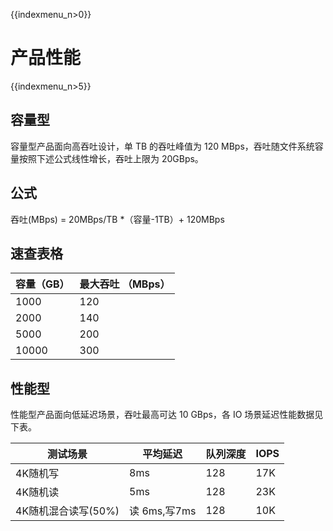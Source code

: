 {{indexmenu_n>0}}

# 产品性能

{{indexmenu_n>5}}

## 容量型
容量型产品面向高吞吐设计，单 TB 的吞吐峰值为 120 MBps，吞吐随文件系统容量按照下述公式线性增长，吞吐上限为 20GBps。

## 公式
吞吐(MBps) = 20MBps/TB *（容量-1TB）+ 120MBps
## 速查表格

| 容量（GB） | 最大吞吐 （MBps）   |
| ------ | ------- |
| 1000   | 120 |
| 2000   | 140 |
| 5000   | 200 |
| 10000  | 300 |

## 性能型
性能型产品面向低延迟场景，吞吐最高可达 10 GBps，各 IO 场景延迟性能数据见下表。

|测试场景 |平均延迟|队列深度 |IOPS |
| ------ | ------- |------- |------- |
|4K随机写	|8ms	|128	|17K   |
|4K随机读	|5ms	|128	|23K   |
|4K随机混合读写(50%)	|读 6ms,写7ms	|128	|10K   |

